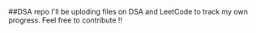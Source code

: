 ##DSA repo 
I'll be uploding files on DSA and LeetCode to track my own progress. Feel free to contribute !!